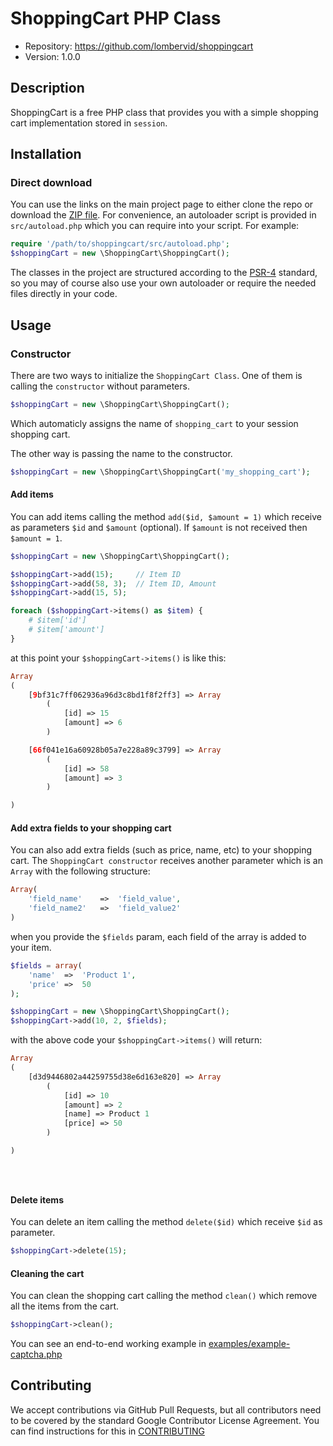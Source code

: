 # ShoppingCart PHP Class

* Repository: https://github.com/lombervid/shoppingcart
* Version: 1.0.0

## Description

ShoppingCart is a free PHP class that provides you with a simple shopping cart implementation stored in `session`.

## Installation

### Direct download

You can use the links on the main project page to either clone the repo or download
the [ZIP file](https://github.com/lombervid/shoppingcart/archive/master.zip). For
convenience, an autoloader script is provided in `src/autoload.php` which you
can require into your script. For
example:

```php
require '/path/to/shoppingcart/src/autoload.php';
$shoppingCart = new \ShoppingCart\ShoppingCart();
```

The classes in the project are structured according to the
[PSR-4](http://www.php-fig.org/psr/psr-4/) standard, so you may of course also
use your own autoloader or require the needed files directly in your code.

## Usage

### Constructor

There are two ways to initialize the `ShoppingCart Class`. One of them is calling the `constructor` without parameters.

```php
$shoppingCart = new \ShoppingCart\ShoppingCart();
```

Which automaticly assigns the name of `shopping_cart` to your session shopping cart.

The other way is passing the name to the constructor.

```php
$shoppingCart = new \ShoppingCart\ShoppingCart('my_shopping_cart');
```

#### Add items

You can add items calling the method `add($id, $amount = 1)` which receive as parameters `$id` and `$amount` (optional). If `$amount` is not received then `$amount = 1`.

```php
$shoppingCart = new \ShoppingCart\ShoppingCart();

$shoppingCart->add(15);		// Item ID
$shoppingCart->add(58, 3);	// Item ID, Amount
$shoppingCart->add(15, 5);

foreach ($shoppingCart->items() as $item) {
	# $item['id']
	# $item['amount']
}
```
at this point your `$shoppingCart->items()` is like this:
```php
Array
(
    [9bf31c7ff062936a96d3c8bd1f8f2ff3] => Array
        (
            [id] => 15
            [amount] => 6
        )

    [66f041e16a60928b05a7e228a89c3799] => Array
        (
            [id] => 58
            [amount] => 3
        )

)
```

#### Add extra fields to your shopping cart

You can also add extra fields (such as price, name, etc) to your shopping cart. The `ShoppingCart constructor` receives another parameter which is an `Array` with the following structure:

```php
Array(
	'field_name'	=>	'field_value',
	'field_name2'	=>	'field_value2'
)
```

when you provide the `$fields` param, each field of the array is added to your item.

```php
$fields = array(
	'name'	=>	'Product 1',
	'price'	=>	50
);

$shoppingCart = new \ShoppingCart\ShoppingCart();
$shoppingCart->add(10, 2, $fields);
```

with the above code your `$shoppingCart->items()` will return:

```php
Array
(
    [d3d9446802a44259755d38e6d163e820] => Array
        (
            [id] => 10
            [amount] => 2
            [name] => Product 1
            [price] => 50
        )

)
```

```php
```

```php
```

```php
```

#### Delete items

You can delete an item calling the method `delete($id)` which receive `$id` as parameter.

```php
$shoppingCart->delete(15);
```

#### Cleaning the cart

You can clean the shopping cart calling the method `clean()` which remove all the items from the cart.

```php
$shoppingCart->clean();
```

You can see an end-to-end working example in
[examples/example-captcha.php](examples/example-captcha.php)

## Contributing

We accept contributions via GitHub Pull Requests, but all contributors need to
be covered by the standard Google Contributor License Agreement. You can find
instructions for this in [CONTRIBUTING](CONTRIBUTING.md)
